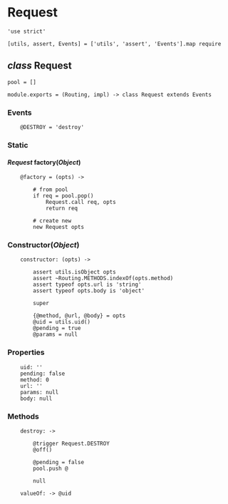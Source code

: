 Request
=======

	'use strict'

	[utils, assert, Events] = ['utils', 'assert', 'Events'].map require

*class* Request
---------------

	pool = []

	module.exports = (Routing, impl) -> class Request extends Events

### Events

		@DESTROY = 'destroy'

### Static

#### *Request* factory(*Object*)

		@factory = (opts) ->

			# from pool
			if req = pool.pop()
				Request.call req, opts
				return req

			# create new
			new Request opts

### Constructor(*Object*)

		constructor: (opts) ->

			assert utils.isObject opts
			assert ~Routing.METHODS.indexOf(opts.method)
			assert typeof opts.url is 'string'
			assert typeof opts.body is 'object'

			super

			{@method, @url, @body} = opts
			@uid = utils.uid()
			@pending = true
			@params = null

### Properties

		uid: ''
		pending: false
		method: 0
		url: ''
		params: null
		body: null

### Methods

		destroy: ->

			@trigger Request.DESTROY
			@off()

			@pending = false
			pool.push @

			null

		valueOf: -> @uid
